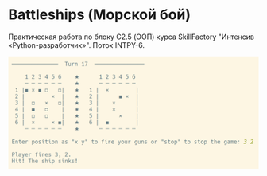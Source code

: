 # Battleships (Морской бой)

Практическая работа по блоку C2.5 (ООП) курса SkillFactory "Интенсив «Python-разработчик»".
Поток INTPY-6.

![](img/preview.png)